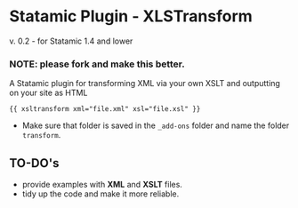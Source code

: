 # Statamic Plugin - XLSTransform

v. 0.2 - for Statamic 1.4 and lower

### NOTE: please fork and make this better.

A Statamic plugin for transforming XML via your own XSLT and outputting on your site as HTML

`{{ xsltransform xml="file.xml" xsl="file.xsl" }}`

- Make sure that folder is saved in the `_add-ons` folder and name the folder `transform`.

## TO-DO's

- provide examples with **XML** and **XSLT** files. 
- tidy up the code and make it more reliable. 

